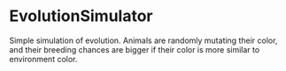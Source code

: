 # EvolutionSimulator
Simple simulation of evolution.
Animals are randomly mutating their color, and their breeding chances are bigger if their color is more similar to environment color.
